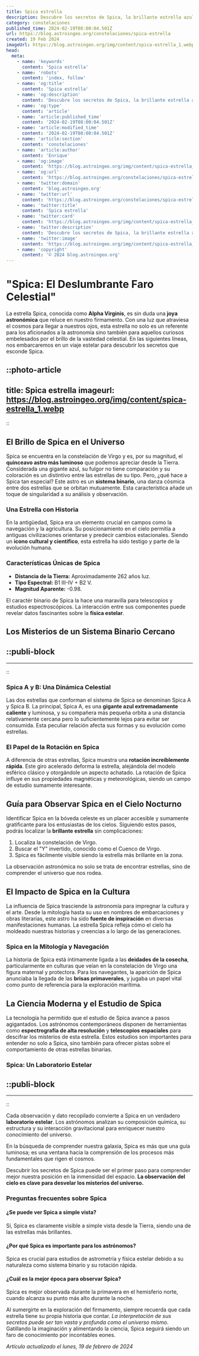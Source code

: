 ```yaml
---
title: Spica estrella
description: Descubre los secretos de Spica, la brillante estrella azul. Sumérgete en su historia, importancia astronómica y misticismo celestial.
category: constelaciones
published_time: 2024-02-19T08:00:04.501Z
url: https://blog.astroingeo.org/constelaciones/spica-estrella
created: 19 Feb 2024
imageUrl: https://blog.astroingeo.org/img/content/spica-estrella_1.webp
head:
  meta:
    - name: 'keywords'
      content: 'Spica estrella'
    - name: 'robots'
      content: 'index, follow'
    - name: 'og:title'
      content: 'Spica estrella'
    - name: 'og:description'
      content: 'Descubre los secretos de Spica, la brillante estrella azul. Sumérgete en su historia, importancia astronómica y misticismo celestial.'
    - name: 'og:type'
      content: 'article'
    - name: 'article:published_time'
      content: '2024-02-19T08:00:04.501Z'
    - name: 'article:modified_time'
      content: '2024-02-19T08:00:04.501Z'
    - name: 'article:section'
      content: 'constelaciones'
    - name: 'article:author'
      content: 'Enrique'
    - name: 'og:image'
      content: 'https://blog.astroingeo.org/img/content/spica-estrella_1.webp'
    - name: 'og:url'
      content: 'https://blog.astroingeo.org/constelaciones/spica-estrella'
    - name: 'twitter:domain'
      content: 'blog.astroingeo.org'
    - name: 'twitter:url'
      content: 'https://blog.astroingeo.org/constelaciones/spica-estrella'
    - name: 'twitter:title'
      content: 'Spica estrella'
    - name: 'twitter:card'
      content: 'https://blog.astroingeo.org/img/content/spica-estrella_1.webp'
    - name: 'twitter:description'
      content: 'Descubre los secretos de Spica, la brillante estrella azul. Sumérgete en su historia, importancia astronómica y misticismo celestial.'
    - name: 'twitter:image'
      content: 'https://blog.astroingeo.org/img/content/spica-estrella_1.webp'
    - name: 'copyright'
      content: '© 2024 blog.astroingeo.org'
---
```

# "Spica: El Deslumbrante Faro Celestial"

La estrella Spica, conocida como **Alpha Virginis**, es sin duda una **joya astronómica** que reluce en nuestro firmamento. Con una luz que atraviesa el cosmos para llegar a nuestros ojos, esta estrella no solo es un referente para los aficionados a la astronomía sino también para aquellos curiosos embelesados por el brillo de la vastedad celestial. En las siguientes líneas, nos embarcaremos en un viaje estelar para descubrir los secretos que esconde Spica.


::photo-article
---
title: Spica estrella
imageurl: https://blog.astroingeo.org/img/content/spica-estrella_1.webp
---
::



## El Brillo de Spica en el Universo

Spica se encuentra en la constelación de Virgo y es, por su magnitud, el **quinceavo astro más luminoso** que podemos apreciar desde la Tierra. Considerada una gigante azul, su fulgor no tiene comparación y su coloración es un distintivo entre las estrellas de su tipo. Pero, ¿qué hace a Spica tan especial? Este astro es un **sistema binario**, una danza cósmica entre dos estrellas que se orbitan mutuamente. Esta característica añade un toque de singularidad a su análisis y observación.

### Una Estrella con Historia

En la antigüedad, Spica era un elemento crucial en campos como la navegación y la agricultura. Su posicionamiento en el cielo permitía a antiguas civilizaciones orientarse y predecir cambios estacionales. Siendo un **icono cultural y científico**, esta estrella ha sido testigo y parte de la evolución humana.

### Características Únicas de Spica

- **Distancia de la Tierra:** Aproximadamente 262 años luz.
- **Tipo Espectral:** B1 III-IV + B2 V.
- **Magnitud Aparente:** -0.98.
  
El caractér binario de Spica la hace una maravilla para telescopios y estudios espectroscópicos. La interacción entre sus componentes puede revelar datos fascinantes sobre la **física estelar**.

## Los Misterios de un Sistema Binario Cercano


  ::publi-block
  ---
  ---
  ::
  
  

### Spica A y B: Una Dinámica Celestial

Las dos estrellas que conforman el sistema de Spica se denominan Spica A y Spica B. La principal, Spica A, es una **gigante azul extremadamente caliente** y luminosa, y su compañera más pequeña orbita a una distancia relativamente cercana pero lo suficientemente lejos para evitar ser consumida. Esta peculiar relación afecta sus formas y su evolución como estrellas.

### El Papel de la Rotación en Spica

A diferencia de otras estrellas, Spica muestra una **rotación increíblemente rápida**. Este giro acelerado deforma la estrella, alejándola del modelo esférico clásico y otorgándole un aspecto achatado. La rotación de Spica influye en sus propiedades magnéticas y meteorológicas, siendo un campo de estudio sumamente interesante.

## Guía para Observar Spica en el Cielo Nocturno

Identificar Spica en la bóveda celeste es un placer accesible y sumamente gratificante para los entusiastas de los cielos. Siguiendo estos pasos, podrás localizar la **brillante estrella** sin complicaciones:

1. Localiza la constelación de Virgo.
2. Buscar el "Y" invertido, conocido como el Cuenco de Virgo.
3. Spica es fácilmente visible siendo la estrella más brillante en la zona.

La observación astronómica no solo se trata de encontrar estrellas, sino de comprender el universo que nos rodea.

## El Impacto de Spica en la Cultura 

La influencia de Spica trasciende la astronomía para impregnar la cultura y el arte. Desde la mitología hasta su uso en nombres de embarcaciones y obras literarias, este astro ha sido **fuente de inspiración** en diversas manifestaciones humanas. La estrella Spica refleja cómo el cielo ha moldeado nuestras historias y creencias a lo largo de las generaciones.

### Spica en la Mitología y Navegación

La historia de Spica está íntimamente ligada a las **deidades de la cosecha**, particularmente en culturas que veían en la constelación de Virgo una figura maternal y protectora. Para los navegantes, la aparición de Spica anunciaba la llegada de las **brisas primaverales**, y jugaba un papel vital como punto de referencia para la exploración marítima.

## La Ciencia Moderna y el Estudio de Spica

La tecnología ha permitido que el estudio de Spica avance a pasos agigantados. Los astrónomos contemporáneos disponen de herramientas como **espectrografía de alta resolución** y **telescopios espaciales** para descifrar los misterios de esta estrella. Estos estudios son importantes para entender no solo a Spica, sino también para ofrecer pistas sobre el comportamiento de otras estrellas binarias.

### Spica: Un Laboratorio Estelar


  ::publi-block
  ---
  ---
  ::
  
  

Cada observación y dato recopilado convierte a Spica en un verdadero **laboratorio estelar**. Los astrónomos analizan su composición química, su estructura y su interacción gravitacional para enriquecer nuestro conocimiento del universo.

En la búsqueda de comprender nuestra galaxia, Spica es más que una guía luminosa; es una ventana hacia la comprensión de los procesos más fundamentales que rigen el cosmos.

Descubrir los secretos de Spica puede ser el primer paso para comprender mejor nuestra posición en la inmensidad del espacio. **La observación del cielo es clave para desvelar los misterios del universo.**

### Preguntas frecuentes sobre Spica

#### ¿Se puede ver Spica a simple vista?

Sí, Spica es claramente visible a simple vista desde la Tierra, siendo una de las estrellas más brillantes.

#### ¿Por qué Spica es importante para los astrónomos?

Spica es crucial para estudios de astrometría y física estelar debido a su naturaleza como sistema binario y su rotación rápida.

#### ¿Cuál es la mejor época para observar Spica?

Spica es mejor observada durante la primavera en el hemisferio norte, cuando alcanza su punto más alto durante la noche.

Al sumergirte en la exploración del firmamento, siempre recuerda que cada estrella tiene su propia historia que contar. *La interpretación de sus secretos puede ser tan vasta y profunda como el universo mismo*. Gatillando la imaginación y alimentando la ciencia, Spica seguirá siendo un faro de conocimiento por incontables eones.

_Artículo actualizado el lunes, 19 de febrero de 2024_